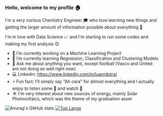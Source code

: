 ### Hello, welcome to my profile :house:

I'm a very curious Chemistry Engineer :mortar_board: who love learning new things and getting the larger amount of information possible about everything :microscope:
    
I'm in love with Data Science :chart_with_upwards_trend: and I'm starting to run some codes and making my first analysis :blush:

- 🔭 I’m currently working on a Machine Learning Project
- 🌱 I’m currently learning Regression, Classification and Clustering Models
- 💬 Ask me about anything you want, except football (Vasco and United are not doing so well right now)
- :computer: Linkedin: https://www.linkedin.com/in/luanrdutra/
- ⚡ Fun fact: I'll simply say "Ah cara" for almost everything and I actually enjoy to listen some :musical_keyboard: and watch :tennis:
- :sunny: I'm very interest about new sources of energy, mainly Solar Photovoltaics, which was the theme of my graduation asset 

![Anurag's GitHub stats](https://github-readme-stats.vercel.app/api?username=LuanRD&show_icons=true&theme=radical)
[![Top Langs](https://github-readme-stats.vercel.app/api/top-langs/?username=LuanRD&show_icons=true&theme=radical)](https://github.com/anuraghazra/github-readme-stats)


